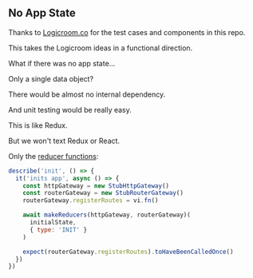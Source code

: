 ## No App State

Thanks to [Logicroom.co](https://www.logicroom.co/) for the test cases and components in this repo.

This takes the Logicroom ideas in a functional direction.

What if there was no app state…

Only a single data object?

There would be almost no internal dependency.

And unit testing would be really easy.

This is like Redux.

But we won't text Redux or React.

Only the [reducer functions](src/Store/reducer.js):

```js
describe('init', () => {
  it('inits app', async () => {
    const httpGateway = new StubHttpGateway()
    const routerGateway = new StubRouterGateway()
    routerGateway.registerRoutes = vi.fn()

    await makeReducers(httpGateway, routerGateway)(
      initialState,
      { type: 'INIT' }
    )

    expect(routerGateway.registerRoutes).toHaveBeenCalledOnce()
  })
})
```
